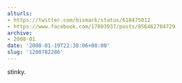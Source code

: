 ```yaml
---
alturls:
- https://twitter.com/bismark/status/618475012
- https://www.facebook.com/17803937/posts/856462784729
archive:
- 2008-01
date: '2008-01-19T22:38:06+00:00'
slug: '1200782286'
---
```


stinky.

